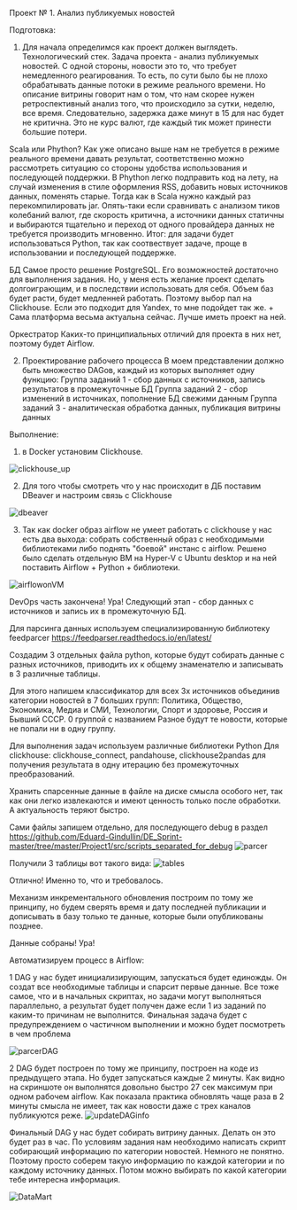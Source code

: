 Проект № 1. Анализ публикуемых новостей

Подготовка:
1) Для начала определимся как проект должен выглядеть.
Технологический стек.
Задача проекта - анализ публикуемых новостей. С одной стороны, новости это то, что требует немедленного реагирования. То есть, по сути было бы не плохо обрабатывать данные потоки в режиме реального времени. Но описание витрины говорит нам о том, что нам скорее нужен ретроспективный анализ того, что происходило за сутки, неделю, все время. Следовательно, задержка даже минут в 15 для нас будет не критична. Это не курс валют, где каждый тик может принести большие потери.

Scala или Phython? 
Как уже описано выше нам не требуется в режиме реального времени давать результат, соответственно можно рассмотреть ситуацию со стороны удобства использования и последующей поддержки. В Phython легко подправить код на лету, на случай изменения в стиле оформления RSS, добавить новых источников данных, поменять старые. Тогда как в Scala нужно каждый раз перекомпилировать jar. Опять-таки если сравнивать с анализом тиков колебаний валют, где скорость критична, а источники данных статичны и выбираются тщательно и переход от одного провайдера данных не требуется производить мгновенно. 
Итог: для задачи будет использоваться Python, так как соотвествует задаче, проще в использовании и последующей поддержке.

БД
Самое просто решение PostgreSQL. Его возможностей достаточно для выполнения задания. Но, у меня есть желание проект сделать долгоиграющим, и в последствии использовать для себя. Объем баз будет расти, будет медленней работать. Поэтому выбор пал на Clickhouse. Если это подходит для Yandex, то мне подойдет так же. + Сама платформа весьма актуальна сейчас. Лучше иметь проект на ней.

Оркестратор
Каких-то принципиальных отличий для проекта в них нет, поэтому будет Airflow.

2) Проектирование рабочего процесса
В моем представлении должно быть множество DAGов, каждый из которых выполняет одну функцию:
 Группа заданий 1  - сбор данных с источников, запись результатов в промежуточные БД
 Группа заданий 2  - сбор изменений в источниках, пополнение БД свежими данным
 Группа заданий 3  - аналитическая обработка данных, публикация витрины данных

Выполнение:
1) в Docker установим Clickhouse. 

![clickhouse_up](https://user-images.githubusercontent.com/115062813/218247166-ea45b2ca-970e-401b-a81f-7d532b35c0ac.jpg)

2) Для того чтобы смотреть что у нас происходит в ДБ поставим DBeaver и настроим связь с Clickhouse


![dbeaver](https://user-images.githubusercontent.com/115062813/218247373-a520b14b-83db-4e40-a614-c7f8ccf0a603.jpg)

3) Так как docker образ airflow не умеет работать с clickhouse у нас есть два выхода: собрать собственный образ с необходимыми библиотеками либо поднять "боевой" инстанс с airflow. Решено было сделать отдельную ВМ на Hyper-V с Ubuntu desktop и на ней поставить Airflow + Python + библиотеки.

![airflowonVM](https://user-images.githubusercontent.com/115062813/218248104-6f6c1eb8-f268-4e2b-91f3-219462237245.jpg)

DevOps часть закончена! Ура!
Следующий этап - сбор данных с источников и запись их в промежуточную БД.

Для парсинга данных используем специализированную библиотеку feedparcer https://feedparser.readthedocs.io/en/latest/ 

Создадим 3 отдельных файла python, которые будут собирать данные с разных источников, приводить их к общему знаменателю и записывать в 3 различные таблицы.

Для этого напишем классификатор для всех 3х источников объединив категории новостей в 7 больших групп: Политика, Общество, Экономика, Медиа и СМИ, Технологии, Спорт и здоровье, Россия и Бывший СССР. 0 группой с названием Разное будут те новости, которые не попали ни в одну группу.

Для выполнения задач используем различные библиотеки Python Для clickhouse: clickhouse_connect, pandahouse, clickhouse2pandas для получения результата в одну итерацию без промежуточных преобразований.

Хранить спарсенные данные в файле на диске смысла особого нет, так как они легко извлекаются и имеют ценность только после обработки. А актуальность теряют быстро.

Сами файлы запишем отдельно, для последующего debug в раздел https://github.com/Eduard-Gindullin/DE_Sprint-master/tree/master/Project1/src/scripts_separated_for_debug 
![parcer](https://user-images.githubusercontent.com/115062813/218248901-51797be5-4c32-426f-b1c3-6da32acc204c.jpg)

Получили 3 таблицы вот такого вида:
![tables](https://user-images.githubusercontent.com/115062813/218249726-40e71508-f1d6-4c24-95be-099f7504ed7f.jpg)

Отлично! Именно то, что и требовалось.

Механизм инкрементального обновления построим по тому же принципу, но будем сверять время и дату последней публикации и дописывать в базу только те данные, которые были опубликованы позднее. 

Данные собраны! Ура!

Автоматизируем процесс в Airflow:

1 DAG у нас будет инициализирующим, запускаться будет единожды. Он создат все необходимые таблицы и спарсит первые данные. Все тоже самое, что и в начальных скриптах, но задачи могут выполняться параллельно, а результат будет получен даже если 1 из заданий по каким-то причинам не выполнится. Финальная задача будет с предупреждением о частичном выполнении и можно будет посмотреть в чем проблема

![parcerDAG](https://user-images.githubusercontent.com/115062813/218251142-b0db3fc8-181e-4ba2-8c02-8f7ad091a213.jpg)


2 DAG будет построен по тому же принципу, построен на коде из предыдущего этапа. Но будет запускаться каждые 2 минуты. Как видно на скриншоте он выполнятся довольно быстро 27 сек максимум при одном рабочем airflow. Как показала практика обновлять чаще раза в 2 минуты смысла не имеет, так как новости даже с трех каналов публикуются реже.
![updateDAGinfo](https://user-images.githubusercontent.com/115062813/218251636-1a94e857-dae4-47be-85b5-80b0aead6a62.jpg)


Финальный DAG у нас будет собирать витрину данных. Делать он это будет раз в час.
По условиям задания нам необходимо написать скрипт собирающий информацию по категории новостей. Немного не понятно. Поэтому просто соберем такую информацию по каждой категории и по каждому источнику данных. Потом можно выбирать по какой категории тебе интересна информация.

![DataMart](https://user-images.githubusercontent.com/115062813/218252190-de8bbf18-d5e6-4323-bb48-6f79e0f3b8ec.jpg)



